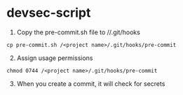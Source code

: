 # devsec-script

1. Copy the pre-commit.sh file to /<project name>/.git/hooks
```
cp pre-commit.sh /<project name>/.git/hooks/pre-commit
```
2. Assign usage permissions 
```
chmod 0744 /<project name>/.git/hooks/pre-commit
```
3. When you create a commit, it will check for secrets